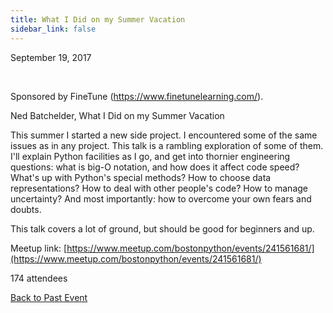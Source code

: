 ```yaml
---
title: What I Did on my Summer Vacation
sidebar_link: false
---
```


September 19, 2017


   

Sponsored by FineTune (https://www.finetunelearning.com/).

Ned Batchelder, What I Did on my Summer Vacation

This summer I started a new side project. I encountered some of the same issues as in any project. This talk is a rambling exploration of some of them. I'll explain Python facilities as I go, and get into thornier engineering questions: what is big-O notation, and how does it affect code speed? What's up with Python's special methods? How to choose data representations? How to deal with other people's code? How to manage uncertainty? And most importantly: how to overcome your own fears and doubts.

This talk covers a lot of ground, but should be good for beginners and up.


Meetup link: [https://www.meetup.com/bostonpython/events/241561681/](https://www.meetup.com/bostonpython/events/241561681/)

174 attendees

[Back to Past Event](past-events.md)